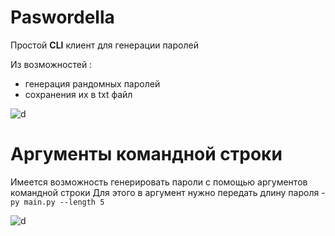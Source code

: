 # Paswordella
Простой **CLI** клиент для генерации паролей

Из возможностей :
 - генерация рандомных паролей
 - сохранения их в txt файл
 

![d](https://sun2.beltelecom-by-minsk.userapi.com/WW41vAEAxkhtez12VHC1m8HpWDrL6bt17UuZZQ/oUC7kKpCRn4.jpg)
# Аргументы командной строки
Имеется возможность генерировать пароли с помощью аргументов командной строки
Для этого в аргумент нужно передать длину пароля - `py main.py --length 5`

![d](https://sun9-68.userapi.com/QJUmOWds2uxvY1NfbCo3p0l4A35gH53FL7Wa1g/GfaVgx7nySg.jpg)
